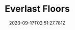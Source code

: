 ---
layout: client
title: Everlast Floors
date: 2023-09-17T02:51:27.781Z
project-date: 2019
services: design, website, print
category: client
website: https://everlastfloors.com
image: /img/assets/everlast2.png
background-image: /img/assets/everlastbg.jpg
publish: true
---
